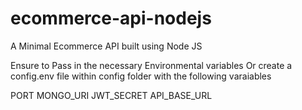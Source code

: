 # ecommerce-api-nodejs

A Minimal Ecommerce API built using Node JS

Ensure to Pass in the necessary Environmental variables Or create a config.env file within config folder with the following varaiables

PORT
MONGO_URI
JWT_SECRET
API_BASE_URL
